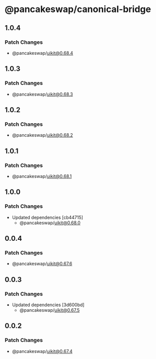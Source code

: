 # @pancakeswap/canonical-bridge

## 1.0.4

### Patch Changes

- @pancakeswap/uikit@0.68.4

## 1.0.3

### Patch Changes

- @pancakeswap/uikit@0.68.3

## 1.0.2

### Patch Changes

- @pancakeswap/uikit@0.68.2

## 1.0.1

### Patch Changes

- @pancakeswap/uikit@0.68.1

## 1.0.0

### Patch Changes

- Updated dependencies [cb44715]
  - @pancakeswap/uikit@0.68.0

## 0.0.4

### Patch Changes

- @pancakeswap/uikit@0.67.6

## 0.0.3

### Patch Changes

- Updated dependencies [3d600bd]
  - @pancakeswap/uikit@0.67.5

## 0.0.2

### Patch Changes

- @pancakeswap/uikit@0.67.4
